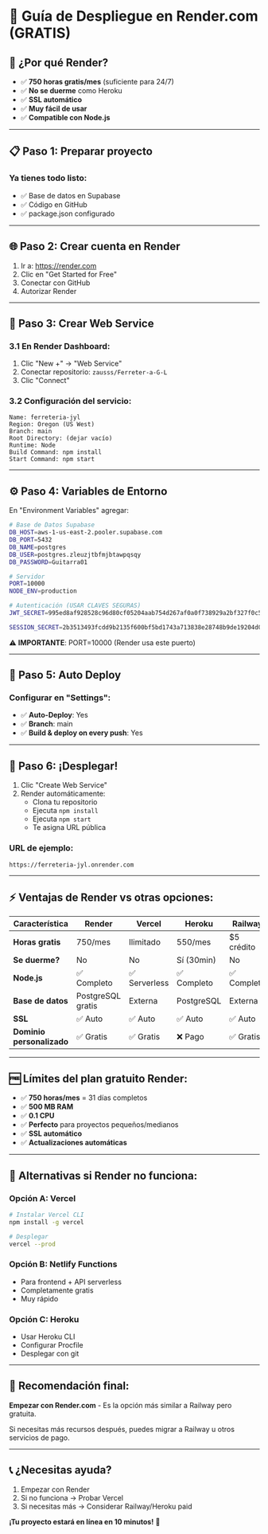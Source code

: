 # 🚀 Guía de Despliegue en Render.com (GRATIS)

## 🎯 **¿Por qué Render?**
- ✅ **750 horas gratis/mes** (suficiente para 24/7)
- ✅ **No se duerme** como Heroku
- ✅ **SSL automático**
- ✅ **Muy fácil de usar**
- ✅ **Compatible con Node.js**

---

## 📋 **Paso 1: Preparar proyecto**

### Ya tienes todo listo:
- ✅ Base de datos en Supabase
- ✅ Código en GitHub
- ✅ package.json configurado

---

## 🌐 **Paso 2: Crear cuenta en Render**

1. Ir a: https://render.com
2. Clic en "Get Started for Free"
3. Conectar con GitHub
4. Autorizar Render

---

## 🚀 **Paso 3: Crear Web Service**

### 3.1 En Render Dashboard:
1. Clic "New +" → "Web Service"
2. Conectar repositorio: `zausss/Ferreter-a-G-L`
3. Clic "Connect"

### 3.2 Configuración del servicio:
```
Name: ferreteria-jyl
Region: Oregon (US West)
Branch: main
Root Directory: (dejar vacío)
Runtime: Node
Build Command: npm install
Start Command: npm start
```

---

## ⚙️ **Paso 4: Variables de Entorno**

En "Environment Variables" agregar:

```bash
# Base de Datos Supabase
DB_HOST=aws-1-us-east-2.pooler.supabase.com
DB_PORT=5432
DB_NAME=postgres
DB_USER=postgres.zleuzjtbfmjbtawpqsqy
DB_PASSWORD=Guitarra01

# Servidor
PORT=10000
NODE_ENV=production

# Autenticación (USAR CLAVES SEGURAS)
JWT_SECRET=995ed8af928528c96d80cf05204aab754d267af0a0f738929a2bf327f0c5ad273b9503305ff8293a5339eece52ccd49a6bc1dec971f7c24bae6b694dd8e73e2c

SESSION_SECRET=2b3513493fcdd9b2135f600bf5bd1743a713838e28748b9de19204d0ac3c840a83b198be57f051c3124c5f44451ff39421ac69848a53414765530524a8ac1eb7
```

⚠️ **IMPORTANTE**: PORT=10000 (Render usa este puerto)

---

## 🔧 **Paso 5: Auto Deploy**

### Configurar en "Settings":
- ✅ **Auto-Deploy**: Yes
- ✅ **Branch**: main
- ✅ **Build & deploy on every push**: Yes

---

## 🎉 **Paso 6: ¡Desplegar!**

1. Clic "Create Web Service"
2. Render automáticamente:
   - Clona tu repositorio
   - Ejecuta `npm install`
   - Ejecuta `npm start`
   - Te asigna URL pública

### URL de ejemplo:
```
https://ferreteria-jyl.onrender.com
```

---

## ⚡ **Ventajas de Render vs otras opciones:**

| Característica | Render | Vercel | Heroku | Railway |
|---------------|--------|---------|---------|----------|
| **Horas gratis** | 750/mes | Ilimitado | 550/mes | $5 crédito |
| **Se duerme?** | No | No | Sí (30min) | No |
| **Node.js** | ✅ Completo | ✅ Serverless | ✅ Completo | ✅ Completo |
| **Base de datos** | PostgreSQL gratis | Externa | PostgreSQL | Externa |
| **SSL** | ✅ Auto | ✅ Auto | ✅ Auto | ✅ Auto |
| **Dominio personalizado** | ✅ Gratis | ✅ Gratis | ❌ Pago | ✅ Gratis |

---

## 🆓 **Límites del plan gratuito Render:**

- ✅ **750 horas/mes** = 31 días completos
- ✅ **500 MB RAM**
- ✅ **0.1 CPU**
- ✅ **Perfecto** para proyectos pequeños/medianos
- ✅ **SSL automático**
- ✅ **Actualizaciones automáticas**

---

## 🔄 **Alternativas si Render no funciona:**

### **Opción A: Vercel** 
```bash
# Instalar Vercel CLI
npm install -g vercel

# Desplegar
vercel --prod
```

### **Opción B: Netlify Functions**
- Para frontend + API serverless
- Completamente gratis
- Muy rápido

### **Opción C: Heroku**
- Usar Heroku CLI
- Configurar Procfile
- Desplegar con git

---

## 🎯 **Recomendación final:**

**Empezar con Render.com** - Es la opción más similar a Railway pero gratuita.

Si necesitas más recursos después, puedes migrar a Railway u otros servicios de pago.

---

## 📞 **¿Necesitas ayuda?**

1. Empezar con Render
2. Si no funciona → Probar Vercel
3. Si necesitas más → Considerar Railway/Heroku paid

**¡Tu proyecto estará en línea en 10 minutos!** 🚀
